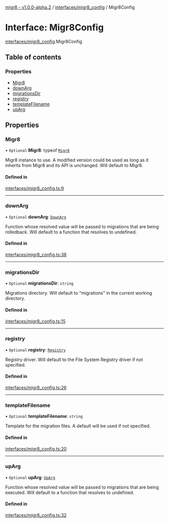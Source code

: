 [migr8 - v1.0.0-alpha.2](../README.md) / [interfaces/migr8_config](../modules/interfaces_migr8_config.md) / Migr8Config

# Interface: Migr8Config

[interfaces/migr8_config](../modules/interfaces_migr8_config.md).Migr8Config

## Table of contents

### Properties

- [Migr8](interfaces_migr8_config.Migr8Config.md#migr8)
- [downArg](interfaces_migr8_config.Migr8Config.md#downarg)
- [migrationsDir](interfaces_migr8_config.Migr8Config.md#migrationsdir)
- [registry](interfaces_migr8_config.Migr8Config.md#registry)
- [templateFilename](interfaces_migr8_config.Migr8Config.md#templatefilename)
- [upArg](interfaces_migr8_config.Migr8Config.md#uparg)

## Properties

### Migr8

• `Optional` **Migr8**: typeof [`Migr8`](../classes/migr8.Migr8.md)

Migr8 instance to use. A modified version could be used as long as it
inherits from Migr8 and its API is unchanged. Will default to Migr8.

#### Defined in

[interfaces/migr8_config.ts:9](https://github.com/prasadrajandran/migr8/blob/2cfde22/src/interfaces/migr8_config.ts#L9)

---

### downArg

• `Optional` **downArg**: [`DownArg`](interfaces_down_arg.DownArg.md)

Function whose resolved value will be passed to migrations that are being
rolledback. Will default to a function that resolves to undefined.

#### Defined in

[interfaces/migr8_config.ts:38](https://github.com/prasadrajandran/migr8/blob/2cfde22/src/interfaces/migr8_config.ts#L38)

---

### migrationsDir

• `Optional` **migrationsDir**: `string`

Migrations directory. Will default to "migrations" in the current working
directory.

#### Defined in

[interfaces/migr8_config.ts:15](https://github.com/prasadrajandran/migr8/blob/2cfde22/src/interfaces/migr8_config.ts#L15)

---

### registry

• `Optional` **registry**: [`Registry`](interfaces_registry.Registry.md)

Registry driver. Will default to the File System Registry driver if not
specified.

#### Defined in

[interfaces/migr8_config.ts:26](https://github.com/prasadrajandran/migr8/blob/2cfde22/src/interfaces/migr8_config.ts#L26)

---

### templateFilename

• `Optional` **templateFilename**: `string`

Template for the migration files. A default will be used if not specified.

#### Defined in

[interfaces/migr8_config.ts:20](https://github.com/prasadrajandran/migr8/blob/2cfde22/src/interfaces/migr8_config.ts#L20)

---

### upArg

• `Optional` **upArg**: [`UpArg`](interfaces_up_arg.UpArg.md)

Function whose resolved value will be passed to migrations that are being
executed. Will default to a function that resolves to undefined.

#### Defined in

[interfaces/migr8_config.ts:32](https://github.com/prasadrajandran/migr8/blob/2cfde22/src/interfaces/migr8_config.ts#L32)
